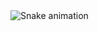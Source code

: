 <img src="https://raw.githubusercontent.com/Isaackz05/Isaackz05/output/snake.svg" alt="Snake animation" />

###
